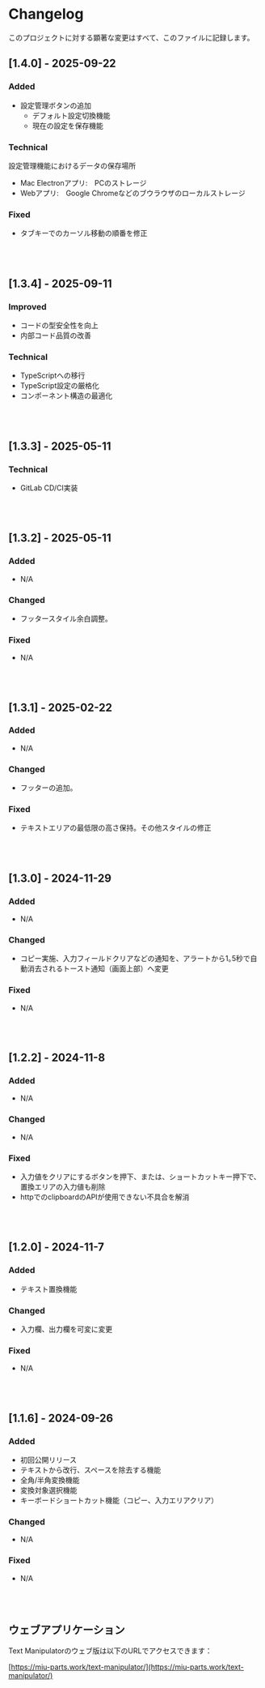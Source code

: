 # Changelog

このプロジェクトに対する顕著な変更はすべて、このファイルに記録します。

## [1.4.0] - 2025-09-22

### Added

- 設定管理ボタンの追加
  - デフォルト設定切換機能
  - 現在の設定を保存機能

### Technical

設定管理機能におけるデータの保存場所

- Mac Electronアプリ:　PCのストレージ
- Webアプリ:　Google Chromeなどのブウラウザのローカルストレージ

### Fixed

- タブキーでのカーソル移動の順番を修正

<br />
<br />

## [1.3.4] - 2025-09-11

### Improved

- コードの型安全性を向上
- 内部コード品質の改善

### Technical

- TypeScriptへの移行
- TypeScript設定の厳格化
- コンポーネント構造の最適化

<br />
<br />

## [1.3.3] - 2025-05-11

### Technical

- GitLab CD/CI実装

<br />
<br />

## [1.3.2] - 2025-05-11

### Added

- N/A

### Changed

- フッタースタイル余白調整。

### Fixed

- N/A

<br />
<br />

## [1.3.1] - 2025-02-22

### Added

- N/A

### Changed

- フッターの追加。

### Fixed

- テキストエリアの最低限の高さ保持。その他スタイルの修正

<br />
<br />

## [1.3.0] - 2024-11-29

### Added

- N/A

### Changed

- コピー実施、入力フィールドクリアなどの通知を、アラートから1｡5秒で自動消去されるトースト通知（画面上部）へ変更

### Fixed

- N/A

<br />
<br />

## [1.2.2] - 2024-11-8

### Added

- N/A

### Changed

- N/A

### Fixed

- 入力値をクリアにするボタンを押下、または、ショートカットキー押下で、置換エリアの入力値も削除
- httpでのclipboardのAPIが使用できない不具合を解消

<br />
<br />

## [1.2.0] - 2024-11-7

### Added

- テキスト置換機能

### Changed

- 入力欄、出力欄を可変に変更

### Fixed

- N/A

<br />
<br />

## [1.1.6] - 2024-09-26

### Added

- 初回公開リリース
- テキストから改行、スペースを除去する機能
- 全角/半角変換機能
- 変換対象選択機能
- キーボードショートカット機能（コピー、入力エリアクリア）

### Changed

- N/A

### Fixed

- N/A

<br />
<br />

## ウェブアプリケーション

Text Manipulatorのウェブ版は以下のURLでアクセスできます：

[https://miu-parts.work/text-manipulator/](https://miu-parts.work/text-manipulator/)

